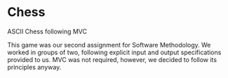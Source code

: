 # Chess
ASCII Chess following MVC

This game was our second assignment for Software Methodology. We worked in groups of two, following explicit input and output specifications provided to us. MVC was not required, however, we decided to follow its principles anyway. 
